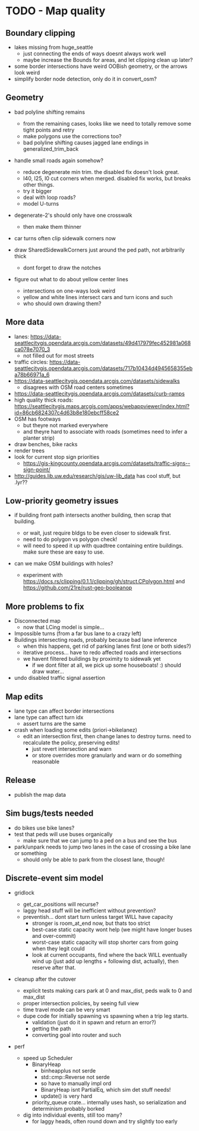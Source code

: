 # TODO - Map quality

## Boundary clipping

- lakes missing from huge_seattle
	- just connecting the ends of ways doesnt always work well
	- maybe increase the Bounds for areas, and let clipping clean up later?
- some border intersections have weird OOBish geometry, or the arrows look weird
- simplify border node detection, only do it in convert_osm?

## Geometry

- bad polyline shifting remains
	- from the remaining cases, looks like we need to totally remove some tight points and retry
	- make polygons use the corrections too?
	- bad polyline shifting causes jagged lane endings in generalized_trim_back

- handle small roads again somehow?
	- reduce degenerate min trim. the disabled fix doesn't look great.
	- I40, I25, I0 cut corners when merged. disabled fix works, but breaks other things.
	- try it bigger
	- deal with loop roads?
	- model U-turns

- degenerate-2's should only have one crosswalk
	- then make them thinner

- car turns often clip sidewalk corners now
- draw SharedSidewalkCorners just around the ped path, not arbitrarily thick
	- dont forget to draw the notches

- figure out what to do about yellow center lines
	- intersections on one-ways look weird
	- yellow and white lines intersect cars and turn icons and such
	- who should own drawing them?

## More data

- lanes: https://data-seattlecitygis.opendata.arcgis.com/datasets/49d417979fec452981a068ca078e7070_3
	- not filled out for most streets
- traffic circles: https://data-seattlecitygis.opendata.arcgis.com/datasets/717b10434d4945658355eba78b66971a_6
- https://data-seattlecitygis.opendata.arcgis.com/datasets/sidewalks
	- disagrees with OSM road centers sometimes
- https://data-seattlecitygis.opendata.arcgis.com/datasets/curb-ramps
- high quality thick roads: https://seattlecitygis.maps.arcgis.com/apps/webappviewer/index.html?id=86cb6824307c4d63b8e180ebcff58ce2
- OSM has footways
	- but theyre not marked everywhere
	- and theyre hard to associate with roads (sometimes need to infer a planter strip)
- draw benches, bike racks
- render trees
- look for current stop sign priorities
	- https://gis-kingcounty.opendata.arcgis.com/datasets/traffic-signs--sign-point/
- http://guides.lib.uw.edu/research/gis/uw-lib_data has cool stuff, but .lyr??

## Low-priority geometry issues

- if building front path intersects another building, then scrap that building.
	- or wait, just require bldgs to be even closer to sidewalk first.
	- need to do polygon vs polygon check!
	- will need to speed it up with quadtree containing entire buildings. make sure these are easy to use.

- can we make OSM buildings with holes?
	- experiment with https://docs.rs/clipping/0.1.1/clipping/gh/struct.CPolygon.html and https://github.com/21re/rust-geo-booleanop

## More problems to fix

- Disconnected map
	- now that LCing model is simple...
- Impossible turns (from a far bus lane to a crazy left)
- Buildings intersecting roads, probably because bad lane inference
	- when this happens, get rid of parking lanes first (one or both sides?)
	- iterative process... have to redo affected roads and intersections
	- we havent filtered buildings by proximity to sidewalk yet
		- if we dont filter at all, we pick up some houseboats! :) should draw water...
- undo disabled traffic signal assertion

## Map edits

- lane type can affect border intersections
- lane type can affect turn idx
	- assert turns are the same
- crash when loading some edits (priori->bikelanez)
	- edit an intersection first, then change lanes to destroy turns. need to recalculate the policy, preserving edits!
		- just revert intersection and warn
		- or store overrides more granularly and warn or do something reasonable

## Release

- publish the map data

## Sim bugs/tests needed

- do bikes use bike lanes?
- test that peds will use buses organically
	- make sure that we can jump to a ped on a bus and see the bus
- park/unpark needs to jump two lanes in the case of crossing a bike lane or something
	- should only be able to park from the closest lane, though!

## Discrete-event sim model

- gridlock
	- get_car_positions will recurse?
	- laggy head stuff will be inefficient without prevention?
	- preventish... dont start turn unless target WILL have capacity
		- stronger is room_at_end now, but thats too strict
		- best-case static capacity wont help (we might have longer buses and over-commit)
		- worst-case static capacity will stop shorter cars from going when they legit could
		- look at current occupants, find where the back WILL eventually wind up (just add up lengths + following dist, actually), then reserve after that.

- cleanup after the cutover
	- explicit tests making cars park at 0 and max_dist, peds walk to 0 and max_dist
	- proper intersection policies, by seeing full view
	- time travel mode can be very smart
	- dupe code for initially spawning vs spawning when a trip leg starts.
		- validation (just do it in spawn and return an error?)
		- getting the path
		- converting goal into router and such

- perf
	- speed up Scheduler
		- BinaryHeap
			- binheapplus not serde
			- std::cmp::Reverse not serde
			- so have to manually impl ord
			- BinaryHeap isnt PartialEq, which sim det stuff needs!
			- update() is very hard
		- priority_queue crate... internally uses hash, so serialization and determinism probably borked               
	- dig into individual events, still too many?
		- for laggy heads, often round down and try slightly too early
